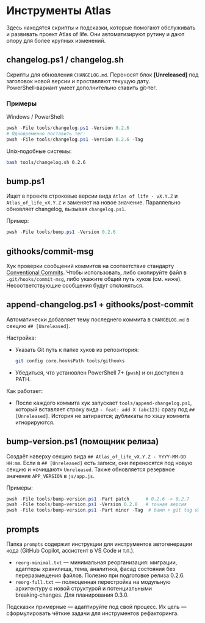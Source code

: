# Инструменты Atlas

Здесь находятся скрипты и подсказки, которые помогают обслуживать и развивать проект Atlas of life. Они автоматизируют рутину и дают опору для более крупных изменений.

## changelog.ps1 / changelog.sh

Скрипты для обновления `CHANGELOG.md`. Переносят блок **[Unreleased]** под заголовок новой версии и проставляют текущую дату. PowerShell‑вариант умеет дополнительно ставить git‑тег.

### Примеры

Windows / PowerShell:

```powershell
pwsh -File tools/changelog.ps1 -Version 0.2.6
# Одновременно поставить тег:
pwsh -File tools/changelog.ps1 -Version 0.2.6 -Tag
```

Unix‑подобные системы:

```bash
bash tools/changelog.sh 0.2.6
```

## bump.ps1

Ищет в проекте строковые версии вида `Atlas of life - vX.Y.Z` и `Atlas_of_life_vX.Y.Z` и заменяет на новое значение. Параллельно обновляет changelog, вызывая `changelog.ps1`.

Пример:

```powershell
pwsh -File tools/bump.ps1 -Version 0.2.6
```

## githooks/commit-msg

Хук проверки сообщений коммитов на соответствие стандарту [Conventional Commits](https://www.conventionalcommits.org/). Чтобы использовать, либо скопируйте файл в `.git/hooks/commit-msg`, либо укажите общий путь хуков (см. ниже). Несоответствующие сообщения будут отклоняться.

## append-changelog.ps1 + githooks/post-commit

Автоматически добавляет тему последнего коммита в `CHANGELOG.md` в секцию `## [Unreleased]`.

Настройка:

- Указать Git путь к папке хуков из репозитория:

  ```bash
  git config core.hooksPath tools/githooks
  ```

- Убедиться, что установлен PowerShell 7+ (`pwsh`) и он доступен в PATH.

Как работает:

- После каждого коммита хук запускает `tools/append-changelog.ps1`, который вставляет строку вида `- feat: add X (abc123)` сразу под `## [Unreleased]`. История не затирается; дубликаты по хэшу коммита игнорируются.

## bump-version.ps1 (помощник релиза)

Создаёт наверху секцию вида `## Atlas_of_life_vX.Y.Z - YYYY-MM-DD HH:mm`. Если в `## [Unreleased]` есть записи, они переносятся под новую секцию и «очищают» `Unreleased`. Также обновляется резервное значение `APP_VERSION` в `js/app.js`.

Примеры:

```powershell
pwsh -File tools/bump-version.ps1 -Part patch      # 0.2.6 -> 0.2.7
pwsh -File tools/bump-version.ps1 -Version 0.2.8   # точная версия
pwsh -File tools/bump-version.ps1 -Part minor -Tag  # бамп + git tag vX.Y.Z
```

## prompts

Папка `prompts` содержит инструкции для инструментов автогенерации кода (GitHub Copilot, ассистент в VS Code и т.п.).

- `reorg-minimal.txt` — минимальная реорганизация: миграции, адаптеры хранилища, тема, аналитика, фасад состояния без переразмещения файлов. Полезно при подготовке релиза 0.2.6.
- `reorg-full.txt` — полноценная перестройка на модульную архитектуру с новой структурой и потенциальными breaking‑changes. Для планирования 0.3.0.

Подсказки примерные — адаптируйте под свой процесс. Их цель — сформулировать чёткие задачи для инструментов рефакторинга.

